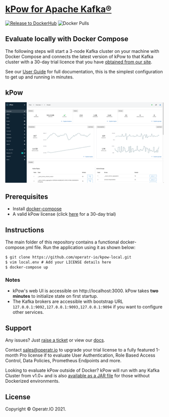 # [kPow for Apache Kafka®](https://kpow.io)
[![Release to DockerHub](https://github.com/operatr-io/kpow-docker/actions/workflows/release.yml/badge.svg?branch=main)](https://github.com/operatr-io/kpow-docker/actions/workflows/release.yml)
![Docker Pulls](https://img.shields.io/docker/pulls/operatr/operatr)

## Evaluate locally with Docker Compose

The following steps will start a 3-node Kafka cluster on your machine with Docker Compose and connects the latest version of kPow to that Kafka cluster with a 30-day trial licence that you have [obtained from our site](https://kpow.io/try/).

See our [User Guide](https://docs.kpow.io) for full documentation, this is the simplest configuration to get up and running in minutes.

## kPow

![kPow in action](resources/kpow-ui.png)

## Prerequisites

* Install [docker-compose](https://docs.docker.com/compose/install/)
* A valid kPow license (click [here](https://kpow.io/try/) for a 30-day trial)

## Instructions

The main folder of this repository contains a functional docker-compose.yml file. Run the application using it as shown below:

```
$ git clone https://github.com/operatr-io/kpow-local.git
$ vim local.env # Add your LICENSE details here
$ docker-compose up
```

### Notes

* kPow's web UI is accessible on http://localhost:3000. kPow takes **two minutes** to initialize state on first startup.
* The Kafka brokers are accessible with bootstrap URL `127.0.0.1:9092,127.0.0.1:9093,127.0.0.1:9094` if you want to configure other services.

## Support

Any issues? Just [raise a ticket](https://github.com/operatr-io/community/issues) or view our [docs](https://docs.kpow.io).

Contact sales@operatr.io to upgrade your trial license to a fully featured 1-month Pro license if to evaluate User Authentication, Role Based Access Control, Data Policies, Prometheus Endpoints and more.

Looking to evaluate kPow outside of Docker? kPow will run with any Kafka Cluster from v1.0+ and is also [available as a JAR file](https://kpow.io/releases) for those without Dockerized environments.

## License

Copyright © Operatr.IO 2021.